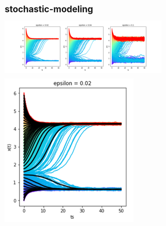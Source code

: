 # stochastic-modeling

![alt text](https://github.com/StanleyN1/stochastic-modeling/blob/main/pics/graph.png?raw=True)

![alt text](https://github.com/StanleyN1/stochastic-modeling/blob/main/pics/poly_fit.png)
